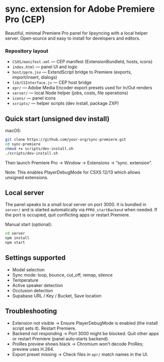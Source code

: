 # sync. extension for Adobe Premiere Pro (CEP)

Beautiful, minimal Premiere Pro panel for lipsyncing with a local helper server. Open‑source and easy to install for developers and editors.

### Repository layout
- `CSXS/manifest.xml` — CEP manifest (ExtensionBundleId, hosts, icons)
- `index.html` — panel UI and logic
- `host/ppro.jsx` — ExtendScript bridge to Premiere (exports, import/insert, dialogs)
- `lib/CSInterface.js` — CEP host bridge
- `epr/` — Adobe Media Encoder export presets used for In/Out renders
- `server/` — local Node helper (jobs, costs, file operations)
- `icons/` — panel icons
- `scripts/` — helper scripts (dev install, package ZXP)

## Quick start (unsigned dev install)

macOS:
```bash
git clone https://github.com/your-org/sync-premiere.git
cd sync-premiere
chmod +x scripts/dev-install.sh
./scripts/dev-install.sh
```
Then launch Premiere Pro → Window → Extensions → “sync. extension”.

Note: This enables PlayerDebugMode for CSXS 12/13 which allows unsigned extensions.

## Local server
The panel speaks to a small local server on port 3000. It is bundled in `server/` and is started automatically via `PPRO_startBackend` when needed. If the port is occupied, quit conflicting apps or restart Premiere.

Manual start (optional):
```bash
cd server
npm install
npm start
```

## Settings supported
- Model selection
- Sync mode: loop, bounce, cut_off, remap, silence
- Temperature
- Active speaker detection
- Occlusion detection
- Supabase URL / Key / Bucket, Save location

## Troubleshooting
- Extension not visible → Ensure PlayerDebugMode is enabled (the install script sets it). Restart Premiere.
- Backend not responding → Port 3000 might be blocked. Quit other apps or restart Premiere (panel auto‑starts backend).
- ProRes preview shows black → Chromium won’t decode ProRes; preview uses H.264.
- Export preset missing → Check files in `epr/` match names in the UI.